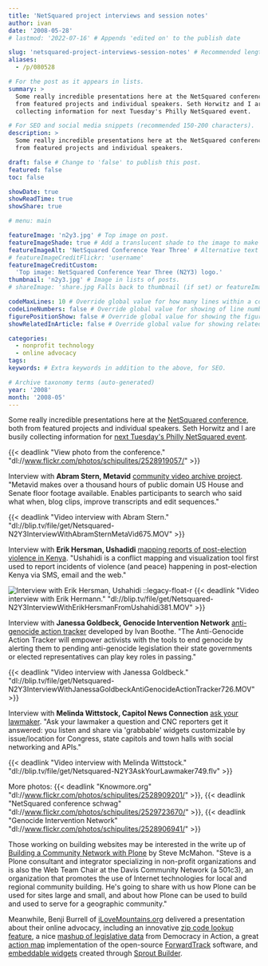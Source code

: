 ```yaml
---
title: 'NetSquared project interviews and session notes'
author: ivan
date: '2008-05-28'
# lastmod: '2022-07-16' # Appends 'edited on' to the publish date

slug: 'netsquared-project-interviews-session-notes' # Recommended length is 3 to 5 words.
aliases:
  - /p/080528

# For the post as it appears in lists.
summary: >
  Some really incredible presentations here at the NetSquared conference, both
  from featured projects and individual speakers. Seth Horwitz and I are busily
  collecting information for next Tuesday's Philly NetSquared event.

# For SEO and social media snippets (recommended 150-200 characters).
description: >
  Some really incredible presentations here at the NetSquared conference, both
  from featured projects and individual speakers.

draft: false # Change to 'false' to publish this post.
featured: false
toc: false

showDate: true
showReadTime: true
showShare: true

# menu: main

featureImage: 'n2y3.jpg' # Top image on post.
featureImageShade: true # Add a translucent shade to the image to make overlaid text easier to read.
featureImageAlt: 'NetSquared Conference Year Three' # Alternative text for featured image.
# featureImageCreditFlickr: 'username'
featureImageCreditCustom:
  'Top image: NetSquared Conference Year Three (N2Y3) logo.'
thumbnail: 'n2y3.jpg' # Image in lists of posts.
# shareImage: 'share.jpg Falls back to thumbnail (if set) or featureImage.

codeMaxLines: 10 # Override global value for how many lines within a code block before auto-collapsing.
codeLineNumbers: false # Override global value for showing of line numbers within code block.
figurePositionShow: false # Override global value for showing the figure label.
showRelatedInArticle: false # Override global value for showing related posts in this series at the end of the content.

categories:
  - nonprofit technology
  - online advocacy
tags:
keywords: # Extra keywords in addition to the above, for SEO.

# Archive taxonomy terms (auto-generated)
year: '2008'
month: '2008-05'
---
```


Some really incredible presentations here at the
[NetSquared conference](https://web.archive.org/web/20080710111814/http://www.netsquared.org/conference),
both from featured projects and individual speakers. Seth Horwitz and I are
busily collecting information for
[next Tuesday's Philly NetSquared event](https://web.archive.org/web/20160709185617/http://netsquared.meetup.com/16/calendar/7890323/).

{{< deadlink "View photo from the conference." "dl://www.flickr.com/photos/schipulites/2528919057/" >}}

Interview with **Abram Stern, Metavid**
[community video archive project](https://web.archive.org/web/20080705023937/http://netsquared.org/2008/conference/projects/metavid-community-video-archive-project).
"Metavid makes over a thousand hours of public domain US House and Senate floor
footage available. Enables participants to search who said what when, blog
clips, improve transcripts and edit sequences."

{{< deadlink "Video interview with Abram Stern." "dl://blip.tv/file/get/Netsquared-N2Y3InterviewWithAbramSternMetaVid675.MOV" >}}

Interview with **Erik Hersman, Ushadidi**
[mapping reports of post-election violence in Kenya](https://web.archive.org/web/20080706203924/http://netsquared.org/2008/conference/projects/ushahidi).
"Ushahidi is a conflict mapping and visualization tool first used to report
incidents of violence (and peace) happening in post-election Kenya via SMS,
email and the web."

![Interview with Erik Hersman, Ushahidi ::legacy-float-r](https://web.archive.org/web/20160709185617im_/http://blip.tv/file/get/Netsquared-N2Y3InterviewWithErikHersmanFromUshahidi381.MOV.jpg)
{{< deadlink "Video interview with Erik Hermann." "dl://blip.tv/file/get/Netsquared-N2Y3InterviewWithErikHersmanFromUshahidi381.MOV" >}}

Interview with **Janessa Goldbeck, Genocide Intervention Network**
[anti-genocide action tracker](https://web.archive.org/web/20080709185617/http://netsquared.org/2008/conference/projects/anti-genocide-action-tracker-genocide-scores-every-politician-state-and-university)
developed by Ivan Boothe. "The Anti-Genocide Action Tracker will empower
activists with the tools to end genocide by alerting them to pending
anti-genocide legislation their state governments or elected representatives can
play key roles in passing."

{{< deadlink "Video interview with Janessa Goldbeck." "dl://blip.tv/file/get/Netsquared-N2Y3InterviewWithJanessaGoldbeckAntiGenocideActionTracker726.MOV" >}}

Interview with **Melinda Wittstock, Capitol News Connection**
[ask your lawmaker](https://web.archive.org/web/20080709185617/http://netsquared.org/2008/conference/projects/ask-your-lawmaker-national-local).
"Ask your lawmaker a question and CNC reporters get it answered: you listen and
share via 'grabbable' widgets customizable by issue/location for Congress, state
capitols and town halls with social networking and APIs."

{{< deadlink "Video interview with Melinda Wittstock." "dl://blip.tv/file/get/Netsquared-N2Y3AskYourLawmaker749.flv" >}}

More photos:
{{< deadlink "Knowmore.org" "dl://www.flickr.com/photos/schipulites/2528909201/" >}},
{{< deadlink "NetSquared conference schwag" "dl://www.flickr.com/photos/schipulites/2529723670/" >}},
{{< deadlink "Genocide Intervention Network" "dl://www.flickr.com/photos/schipulites/2528906941/" >}}

Those working on building websites may be interested in the write up of
[Building a Community Network with Plone](https://web.archive.org/web/20080531154255/http://www.netsquared.org/blog/laurawhitehead/n2y3con-building-community-network-plone)
by Steve McMahon. "Steve is a Plone consultant and integrator specializing in
non-profit organizations and is also the Web Team Chair at the Davis Community
Network (a 501c3), an organization that promotes the use of Internet
technologies for local and regional community building. He's going to share with
us how Plone can be used for sites large and small, and about how Plone can be
used to build and used to serve for a geographic community."

Meanwhile, Benji Burrell of [iLoveMountains.org](https://ilovemountains.org/)
delivered a presentation about their online advocacy, including an innovative
[zip code lookup feature](https://ilovemountains.org/my-connection), a nice
[mashup of legislative data](https://web.archive.org/web/20081202045035/http://www.ilovemountains.org/action/write_your_rep/)
from Democracy in Action, a great
[action map](https://web.archive.org/web/20080708031046/http://www.ilovemountains.org/take_action/)
implementation of the open-source
[ForwardTrack](https://web.archive.org/web/20080709221135/http://forwardtrack.eyebeamresearch.org/)
software, and
[embeddable widgets](https://ilovemountains.org/bloggers-challenge/#sandbox)
created through
[Sprout Builder](https://web.archive.org/web/20080713123256/http://sproutbuilder.com/).
